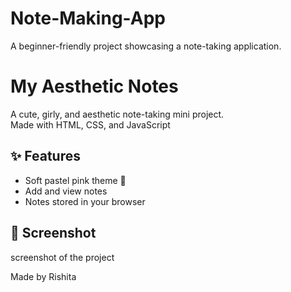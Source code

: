 # Note-Making-App
A beginner-friendly project showcasing a note-taking application.
#  My Aesthetic Notes
A cute, girly, and aesthetic note-taking mini project.  
Made with HTML, CSS, and JavaScript 

## ✨ Features
- Soft pastel pink theme 🎀  
- Add and view notes  
- Notes stored in your browser  

## 📸 Screenshot
screenshot of the project

Made by Rishita
